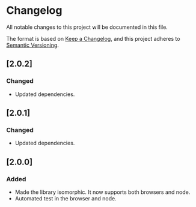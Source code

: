 # Changelog

All notable changes to this project will be documented in this file.

The format is based on [Keep a Changelog](https://keepachangelog.com/en/1.0.0/),
and this project adheres to [Semantic Versioning](https://semver.org/spec/v2.0.0.html).

## [2.0.2]

### Changed

- Updated dependencies.

## [2.0.1]

### Changed

- Updated dependencies.

## [2.0.0]

### Added

- Made the library isomorphic. It now supports both browsers and node.
- Automated test in the browser and node.
